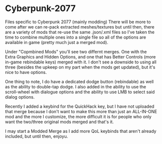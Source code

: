 # Cyberpunk-2077
Files specific to Cyberpunk 2077 (mainly modding)
There will be more to come after we can re-pack extracted meshes/textures but until then, there are a variety of mods that re-use the same .json/.xml files so I've taken the time to combine multiple ones into a single file so all of the options are available in game (pretty much just a merged mod).

Under "Copmbined Mods" you'll see two differnt merges. One with the Extra Graphics and Hidden Options, and one that has Better Controls (more in-game rebindable keys) merged with it. I don't see a downside to using all three (besides the upkeep on my part when the mods get updated), but it's nice to have options.

One thing to note, I do have a dedicated dodge button (rebindable) as well as the ability to double-tap dodge. I also added in the ability to use the scroll-wheel with dialogue options and the ability to use LMB to select said dialog options.

Recently I added a keybind for the QuickHack key, but I have not uploaded that merge because I don't want to make this more than just an ALL-IN-ONE mod and the more I customize, the more difficult it is for people who only want the two/three original mods merged and that's it.

I may start a Modded Merge as I add more QoL keybinds that aren't already included, but until then, enjoyu.
